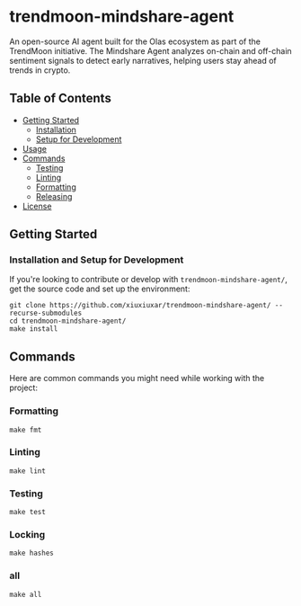 # trendmoon-mindshare-agent

An open-source AI agent built for the Olas ecosystem as part of the TrendMoon initiative. The Mindshare Agent analyzes on-chain and off-chain sentiment signals to detect early narratives, helping users stay ahead of trends in crypto.



## Table of Contents

- [Getting Started](#getting-started)
  - [Installation](#installation)
  - [Setup for Development](#setup-for-development)
- [Usage](#usage)
- [Commands](#commands)
  - [Testing](#testing)
  - [Linting](#linting)
  - [Formatting](#formatting)
  - [Releasing](#releasing)
- [License](#license)

## Getting Started

### Installation and Setup for Development

If you're looking to contribute or develop with `trendmoon-mindshare-agent/`, get the source code and set up the environment:

```shell
git clone https://github.com/xiuxiuxar/trendmoon-mindshare-agent/ --recurse-submodules
cd trendmoon-mindshare-agent/
make install
```

## Commands

Here are common commands you might need while working with the project:

### Formatting

```shell
make fmt
```

### Linting

```shell
make lint
```

### Testing

```shell
make test
```

### Locking

```shell
make hashes
```

### all

```shell
make all
```
